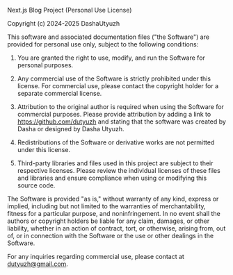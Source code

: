 Next.js Blog Project (Personal Use License)

Copyright (c) 2024-2025 DashaUtyuzh

This software and associated documentation files ("the Software") are provided for personal use only, subject to the following conditions:

1. You are granted the right to use, modify, and run the Software for personal purposes.

2. Any commercial use of the Software is strictly prohibited under this license. For commercial use, please contact the copyright holder for a separate commercial license.

3. Attribution to the original author is required when using the Software for commercial purposes. Please provide attribution by adding a link to https://github.com/dutyuzh and stating that the software was created by Dasha or designed by Dasha Utyuzh.

4. Redistributions of the Software or derivative works are not permitted under this license.

5. Third-party libraries and files used in this project are subject to their respective licenses. Please review the individual licenses of these files and libraries and ensure compliance when using or modifying this source code.

The Software is provided "as is," without warranty of any kind, express or implied, including but not limited to the warranties of merchantability, fitness for a particular purpose, and noninfringement. In no event shall the authors or copyright holders be liable for any claim, damages, or other liability, whether in an action of contract, tort, or otherwise, arising from, out of, or in connection with the Software or the use or other dealings in the Software.

For any inquiries regarding commercial use, please contact at dutyuzh@gmail.com.
